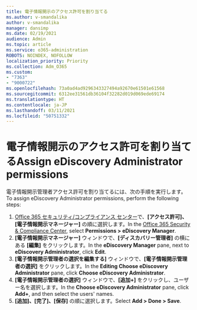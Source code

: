 ```yaml
---
title: 電子情報開示のアクセス許可を割り当てる
ms.author: v-smandalika
author: v-smandalika
manager: dansimp
ms.date: 02/19/2021
audience: Admin
ms.topic: article
ms.service: o365-administration
ROBOTS: NOINDEX, NOFOLLOW
localization_priority: Priority
ms.collection: Adm_O365
ms.custom:
- "7363"
- "9000722"
ms.openlocfilehash: 73a0ad4ad9296343327494a92670e61501e61568
ms.sourcegitcommit: 6312ee31561db36104f32282d019d069ede69174
ms.translationtype: HT
ms.contentlocale: ja-JP
ms.lasthandoff: 03/11/2021
ms.locfileid: "50751332"
---
```

# <a name="assign-ediscovery-administrator-permissions"></a><span data-ttu-id="31009-102">電子情報開示のアクセス許可を割り当てる</span><span class="sxs-lookup"><span data-stu-id="31009-102">Assign eDiscovery Administrator permissions</span></span>

<span data-ttu-id="31009-103">電子情報開示管理者アクセス許可を割り当てるには、次の手順を実行します。</span><span class="sxs-lookup"><span data-stu-id="31009-103">To assign eDiscovery Administrator permissions, perform the following steps:</span></span>

1. <span data-ttu-id="31009-104">[Office‍ 365 セキュリティ/コンプライアンス センター](https://sip.protection.office.com/)で、**[アクセス許可]、[電子情報開示マネージャー]** の順に選択します。</span><span class="sxs-lookup"><span data-stu-id="31009-104">In the [Office 365 Security & Compliance Center](https://sip.protection.office.com/), select **Permissions > eDiscovery Manager**.</span></span>
2. <span data-ttu-id="31009-105">**[電子情報開示マネージャー]** ウィンドウで、**[ディスカバリー管理者]** の横にある **[編集]** をクリックします。</span><span class="sxs-lookup"><span data-stu-id="31009-105">In the **eDiscovery Manager** pane, next to **eDiscovery Administrator**, click **Edit**.</span></span>
3. <span data-ttu-id="31009-106">**[電子情報開示管理者の選択を編集する]** ウィンドウで、**[電子情報開示管理者の選択]** をクリックします。</span><span class="sxs-lookup"><span data-stu-id="31009-106">In the **Editing Choose eDiscovery Administrator** pane, click **Choose eDiscovery Administrator**.</span></span>
4. <span data-ttu-id="31009-107">**[電子情報開示管理者の選択]** ウィンドウで、**[追加+]** をクリックし、ユーザー名を選択します。</span><span class="sxs-lookup"><span data-stu-id="31009-107">In the **Choose eDiscovery Administrator** pane, click **Add+**, and then select the users' names.</span></span>
5. <span data-ttu-id="31009-108">**[追加]、[完了]、[保存]** の順に選択します。</span><span class="sxs-lookup"><span data-stu-id="31009-108">Select **Add > Done > Save**.</span></span>